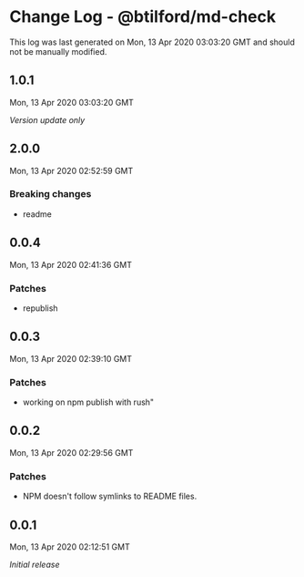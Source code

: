 # Change Log - @btilford/md-check

This log was last generated on Mon, 13 Apr 2020 03:03:20 GMT and should not be manually modified.

## 1.0.1
Mon, 13 Apr 2020 03:03:20 GMT

*Version update only*

## 2.0.0
Mon, 13 Apr 2020 02:52:59 GMT

### Breaking changes

- readme

## 0.0.4
Mon, 13 Apr 2020 02:41:36 GMT

### Patches

- republish

## 0.0.3
Mon, 13 Apr 2020 02:39:10 GMT

### Patches

- working on npm publish with rush"

## 0.0.2
Mon, 13 Apr 2020 02:29:56 GMT

### Patches

- NPM doesn't follow symlinks to README files.

## 0.0.1
Mon, 13 Apr 2020 02:12:51 GMT

*Initial release*

